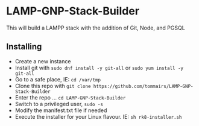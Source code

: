 # LAMP-GNP-Stack-Builder
This will build a LAMPP stack with the addition of Git, Node, and PGSQL

## Installing
 - Create a new instance
 - Install git with ```sudo dnf install -y git-all``` or ```sudo yum install -y git-all```
 - Go to a safe place, IE: ```cd /var/tmp```
 - Clone this repo with ```git clone https://github.com/tommairs/LAMP-GNP-Stack-Builder```
 - Enter the repo ... ```cd LAMP-GNP-Stack-Builder```
 - Switch to a privileged user, ```sudo -s```
 - Modify the manifest.txt file if needed
 - Execute the installer for your Linux flavour.  IE: ```sh rk8-installer.sh```
 
